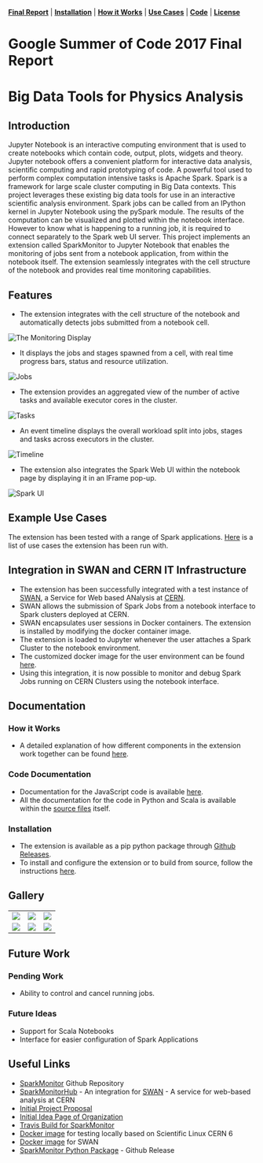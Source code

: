 
**[Final Report](index.md)** |
**[Installation](install.md)** |
**[How it Works](how.md)** |
**[Use Cases](usecases.md)** |
**[Code](https://github.com/krishnan-r/sparkmonitor)** |
**[License](https://github.com/krishnan-r/sparkmonitor/blob/master/LICENSE.md)**


# Google Summer of Code 2017 Final Report
# Big Data Tools for Physics Analysis

## Introduction
Jupyter Notebook is an interactive computing environment that is used to create notebooks which contain code, output, plots, widgets and theory. Jupyter notebook offers a convenient platform for interactive data analysis, scientific computing and rapid prototyping of code. A powerful tool used to perform complex computation intensive tasks is Apache Spark. Spark is a framework for large scale cluster computing in Big Data contexts. This project leverages these existing big data tools for use in an interactive scientific analysis environment. Spark jobs can be called from an IPython kernel in Jupyter Notebook using the pySpark module. The results of the computation can be visualized and plotted within the notebook interface. However to know what is happening to a running job, it is required to connect separately to the Spark web UI server. This project implements an extension called SparkMonitor to Jupyter Notebook that enables the monitoring of jobs sent from a notebook application, from within the notebook itself. The extension seamlessly integrates with the cell structure of the notebook and provides real time monitoring capabilities.

## Features
- The extension integrates with the cell structure of the notebook and automatically detects jobs submitted from a notebook cell.

![The Monitoring Display](https://user-images.githubusercontent.com/6822941/29601568-d5e42934-87f9-11e7-9780-3cd3a0d8d86b.png)

- It displays the jobs and stages spawned from a cell, with real time progress bars, status and resource utilization.

![Jobs](https://user-images.githubusercontent.com/6822941/29753710-ff8849b6-8b94-11e7-8f9c-bdc59bf72143.gif)

- The extension provides an aggregated view of the number of active tasks and available executor cores in the cluster.

![Tasks](https://user-images.githubusercontent.com/6822941/29752704-d9ef8b2e-8b80-11e7-8050-c82adc2c761f.png)

- An event timeline displays the overall workload split into jobs, stages and tasks across executors in the cluster.

![Timeline](https://user-images.githubusercontent.com/6822941/29753711-ff88c67a-8b94-11e7-87a4-5c9f746d1b5e.gif)

- The extension also integrates the Spark Web UI within the notebook page by displaying it in an IFrame pop-up. 

![Spark UI](https://user-images.githubusercontent.com/6822941/29601565-d5dfb76e-87f9-11e7-9fd4-87522989d2d5.png)

## Example Use Cases
The extension has been tested with a range of Spark applications. [Here](usecases.md) is a list of use cases the extension has been run with.


## Integration in SWAN and CERN IT Infrastructure
- The extension has been successfully integrated with a test instance of [SWAN](http://swan.web.cern.ch/), a Service for Web based ANalysis at [CERN](https://home.cern/).
- SWAN allows the submission of Spark Jobs from a notebook interface to Spark clusters deployed at CERN.
- SWAN encapsulates user sessions in Docker containers. The extension is installed by modifying the docker container image.
- The extension is loaded to Jupyter whenever the user attaches a Spark Cluster to the notebook environment.
- The customized docker image for the user environment can be found [here](https://github.com/krishnan-r/sparkmonitorhub).
- Using this integration, it is now possible to monitor and debug Spark Jobs running on CERN Clusters using the notebook interface.

## Documentation
### How it Works
- A detailed explanation of how different components in the extension work together can be found [here](how.md).

### Code Documentation
- Documentation for the JavaScript code is available [here](jsdoc).
- All the documentation for the code in Python and Scala is available within the [source files](https://github.com/krishnan-r/sparkmonitor) itself.

### Installation 
- The extension is available as a pip python package through [Github Releases](https://github.com/krishnan-r/sparkmonitor/releases).
- To install and configure the extension or to build from source, follow the instructions [here](install.md).

## Gallery
<table>
<tr>
<td><a href="https://user-images.githubusercontent.com/6822941/29601990-d6256a1e-87fb-11e7-94cb-b4418c61d221.png" title="Jobs and stages started from a cell."><img src="https://user-images.githubusercontent.com/6822941/29601990-d6256a1e-87fb-11e7-94cb-b4418c61d221.png"></a></td>
<td><a href="https://user-images.githubusercontent.com/6822941/29601769-d8e82a26-87fa-11e7-9b0e-91b1414e7821.png" title="A graph of the number of active tasks and available executor cores."><img src="https://user-images.githubusercontent.com/6822941/29601769-d8e82a26-87fa-11e7-9b0e-91b1414e7821.png" ></a></td>
<td><a href="https://user-images.githubusercontent.com/6822941/29601776-d919dae4-87fa-11e7-8939-a6c0d0072d90.png" title="An event timeline with jobs, stages and tasks across various executors. The tasks are split into various coloured phases, providing insight into the nature of computation."><img src="https://user-images.githubusercontent.com/6822941/29601776-d919dae4-87fa-11e7-8939-a6c0d0072d90.png"></a></td>
</tr>
<tr>
<td><a href="https://user-images.githubusercontent.com/6822941/29750236-be1f6b0c-8b59-11e7-9a36-92e04e3bf05b.png" title="The Spark web UI as a popup within the notebook interface."><img src="https://user-images.githubusercontent.com/6822941/29750236-be1f6b0c-8b59-11e7-9a36-92e04e3bf05b.png" ></a></td>
<td><a href="https://user-images.githubusercontent.com/6822941/29750177-ea2c18b8-8b58-11e7-955e-69ecf33a6284.png" title="Details of a task."><img src="https://user-images.githubusercontent.com/6822941/29750177-ea2c18b8-8b58-11e7-955e-69ecf33a6284.png" ></a></td>
<td><a href="https://user-images.githubusercontent.com/6822941/29601997-d6533840-87fb-11e7-90ce-daa0fe73b9e5.png" title="An event timeline."><img src="https://user-images.githubusercontent.com/6822941/29601997-d6533840-87fb-11e7-90ce-daa0fe73b9e5.png"></a></td>
</tr>
</table>

## Future Work
### Pending Work
- Ability to control and cancel running jobs.
    
### Future Ideas
- Support for Scala Notebooks
- Interface for easier configuration of Spark Applications

## Useful Links
- [SparkMonitor](https://github.com/krishnan-r/sparkmonitor) Github Repository
- [SparkMonitorHub](https://github.com/krishnan-r/sparkmonitorhub) - An integration for [SWAN](https://swan.web.cern.ch/) - A service for web-based analysis at CERN
- [Initial Project Proposal](https://docs.google.com/document/d/1J2zIRnEAvey8HcDyqrKZ2DeQJXLvhU5HR2WdxZ9o8Yk/edit?usp=sharing)
- [Initial Idea Page of Organization](http://hepsoftwarefoundation.org/gsoc/proposal_ROOTspark.html)
- [Travis Build for SparkMonitor](https://travis-ci.org/krishnan-r/sparkmonitor)
- [Docker image](https://hub.docker.com/r/krishnanr/sparkmonitor/) for testing locally based on Scientific Linux CERN 6
- [Docker image](https://hub.docker.com/r/krishnanr/sparkmonitorhub/) for SWAN
- [SparkMonitor Python Package](https://github.com/krishnan-r/sparkmonitor/releases) - Github Release
